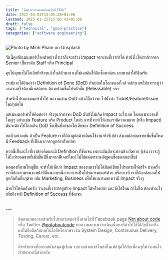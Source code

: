 ```yaml
---
title: "คิดและวางแผนก่อน(แก้)โค้ด"
date: 2022-03-03T15:05:28+01:00
lastmod: 2025-01-25T15:06:41+01:00
draft: false
tags: ["technical", "good-practice"]
categories: ["software engineering"]
---
```


![Photo by Minh Pham on Unsplash
](/img/covers/get-shit-done-01.png)


วันนี้คุยกับเมนเตอร์เรื่องทำอย่างไรเราถึงจะสร้าง Impact จากงานที่เราทำได้ ทำยังไงให้เราก้าวจาก Senior เป็นระดับ Staff หรือ Principal

คุยไปคุยมาได้ไอเดียที่จริงๆแล้วใกล้ตัวมาก แต่ไม่เคยคิดให้ลึกซึ้งมาก่อน เลยมาเล่าให้ฟังครับ

เรามักจะได้ยินคำว่า Definition of Done (DoD) กันบ่อยในโลกของอไจล์ หลักๆเลยก็มักจะระบุว่างานจะเสร็จต้องมีเทสต์ครบ ต้องพร้อมขึ้นโปรดักชั่น (Releasable) ฯลฯ

สำหรับโปรแกรมเมอร์ทั่วไป พองานผ่าน DoD แล้วก็ถือว่าจบ ไปนั่งทำ Ticket/Feature/Issue ใหม่ๆต่อได้

แต่เมนเตอร์เค้าให้คิดต่อว่า จริงๆแล้วทำจบ DoD มันยังไม่เกิด Impact อะไรเลย โดยเฉพาะงานที่ใหญ่ๆ อย่างเช่น Feature หรือ Product ใหม่ๆ การที่จะทำให้งานเรามีความหมาย (หรือ Impact) มันจะต้องไปไกลเกิน DoD ซึ่งเป็นที่มาของไอเดียของ Definition of Success

ยกตัวอย่างเช่น ถ้าเป็น Feature เราก็ต้องดูต่อด้วยมีคนใช้งานจริงรึเปล่า ส่งผลต่อยอดขายเพิ่มขึ้นไหม มี Feedback ที่เป็นบวกจากลูกค้าหรือเปล่า

พวกนี้เป็นอะไรที่เราต้องคิดและมี Definition ที่ชัดเจน เพราะมันมักจะค่อนข้างวัดยาก (เช่น เราจะรู้ได้ไงว่ายอดขายที่เพิ่มขึ้นปีนี้มาจากฟีเจอร์ใหม่ ไม่ใช่แค่เพราะเผอิญคนซื้อของเยอะขึ้น)

พอมองที่ภาพใหญ่ขึ้น จะทำให้เห็นว่า Impact ของงานเราไม่ได้มีแค่เขียนโปรแกรมให้เสร็จ บางครั้ง เราก็ต้องสวมหมวกหน้าที่อื่นนอกเหนือจากการเป็นโปรแกรมเมอร์ด้วย หรือบางที เราก็ต้องต่อยอดไปคุยกับทีมอื่นๆด้วย เช่น Marketing, Business เพื่อให้ผลงานของเรามี Impact จริงๆ

ฝากไว้ให้คิดกันครับ ว่างานที่เราทำอยู่สร้าง Impact ได้หรือเปล่า และวัดได้ไหม ถ้าไม่ได้ ต้องทำอะไรเพิ่มถึงจะมี Definition of Success ที่ชัดเจน


<br />
---

> ติดตามบทความสำหรับโปรแกรมเมอร์ทั้งด้านได้ที่ Facebook page [Not about code](http://facebook.com/notaboutcode) หรือ Twitter [@notaboutcode](https://twitter.com/notaboutcode/) บทความของเพจจะเน้นเนื้อหาที่นำไปใช้ได้กับชีวิตจริง แต่ไม่ยึดติดกับเทคโนโลยีหรือภาษา เช่น System Design, Continuous Delivery, Testing, Career, etc.
> <br />
> <br />
> สำหรับท่านที่อยากสนับสนุนผู้เขียน รบกวนช่วยแชร์โพสต์ในเฟสบุ้คให้กับเพื่อนๆที่น่าจะสนใจหัวข้อพวกนี้ด้วยครับ